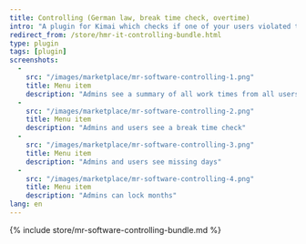 ```yaml
---
title: Controlling (German law, break time check, overtime)
intro: "A plugin for Kimai which checks if one of your users violated the German break time law + nominal and actual work time comparison + overtime view"
redirect_from: /store/hmr-it-controlling-bundle.html
type: plugin
tags: [plugin]
screenshots:
  - 
    src: "/images/marketplace/mr-software-controlling-1.png"
    title: Menu item
    description: "Admins see a summary of all work times from all users"
  - 
    src: "/images/marketplace/mr-software-controlling-2.png"
    title: Menu item
    description: "Admins and users see a break time check"
  - 
    src: "/images/marketplace/mr-software-controlling-3.png"
    title: Menu item
    description: "Admins and users see missing days"
  - 
    src: "/images/marketplace/mr-software-controlling-4.png"
    title: Menu item
    description: "Admins can lock months"
lang: en
---
```


{% include store/mr-software-controlling-bundle.md %}
